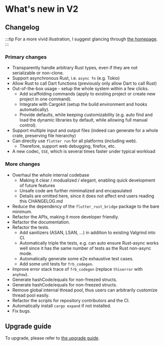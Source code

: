 # What's new in V2

## Changelog

:::tip
For a more vivid illustration, I suggest glancing through [the homepage](../../../).
:::

### Primary changes

* Transparently handle arbitrary Rust types, even if they are not serializable or non-clone.
* Support asynchronous Rust, i.e. `async fn` (e.g. Tokio)
* Allow Rust to call Dart functions (previously only allow Dart to call Rust)
* Out-of-the-box usage - setup the whole system within a few clicks.
    * Add scaffolding commands (apply to existing project or create new project in one command).
    * Integrate with Cargokit (setup the build environment and hooks automatically).
    * Provide defaults, while keeping customizability (e.g. auto find and load the dynamic libraries by default, while allowing full manual control).
* Support multiple input and output files (indeed can generate for a whole crate, preserving file hierarchy)
* Can directly use `flutter run` for all platforms (including web).
    * Therefore, support web debugging, firefox, etc.
* A new codec, `SSE`, which is several times faster under typical workload

### More changes

* Overhaul the whole internal codebase
    * Making it clear / modualized / elegant, enabling quick development of future features
    * Unsafe code are further mimimalized and encapsulated
    * Details are omitted here, since it does not affect end users reading this CHANGELOG.md
* Reduce the dependency of the `flutter_rust_bridge` package to the bare minimum.
* Refactor the APIs, making it more developer friendly.
* Refactor the documentation.
* Refactor the tests.
    * Add sanitizers (ASAN, LSAN, ...) in addition to existing Valgrind into CI.
    * Automatically triple the tests, e.g. can auto ensure Rust-async works well since it has the same number of tests as the Rust non-async mode.
    * Automatically generate some e2e exhaustive test cases.
    * Add some unit tests for `frb_codegen`.
* Improve error stack trace of `frb_codegen` (replace `thiserror` with `anyhow`).
* Generate hashCode/equals for non-freezed structs.
* Generate hashCode/equals for non-freezed structs.
* Remove global internal thread pool, thus users can arbitrarily customize thread pool easily.
* Refactor the scripts for repository contributors and the CI.
* Automatically install `cargo expand` if not installed.
* Fix bugs.

## Upgrade guide

To upgrade, please refer to [the upgrade guide](upgrade).
